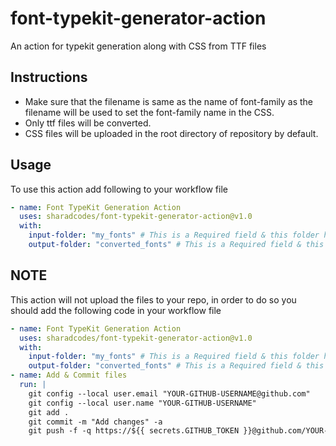 # font-typekit-generator-action
An action for typekit generation along with CSS from TTF files

## Instructions
* Make sure that the filename is same as the name of font-family as the filename will be used to set the font-family name in the CSS.
* Only ttf files will be converted.
* CSS files will be uploaded in the root directory of repository by default.

## Usage
To use this action add following to your workflow file

```yml
- name: Font TypeKit Generation Action
  uses: sharadcodes/font-typekit-generator-action@v1.0
  with:
    input-folder: "my_fonts" # This is a Required field & this folder has original font files in TTF format
    output-folder: "converted_fonts" # This is a Required field & this folder will be used to store converted font files
```

## NOTE
This action will not upload the files to your repo, in order to do so you should add the following code in your workflow file
```yml
- name: Font TypeKit Generation Action
  uses: sharadcodes/font-typekit-generator-action@v1.0
  with:
    input-folder: "my_fonts" # This is a Required field & this folder has original font files in TTF format
    output-folder: "converted_fonts" # This is a Required field & this folder will be used to store converted font files
- name: Add & Commit files
  run: |
    git config --local user.email "YOUR-GITHUB-USERNAME@github.com"
    git config --local user.name "YOUR-GITHUB-USERNAME"
    git add .
    git commit -m "Add changes" -a
    git push -f -q https://${{ secrets.GITHUB_TOKEN }}@github.com/YOUR-GITHUB-USERNAME/YOUR-REPO-NAME.git master
```        
